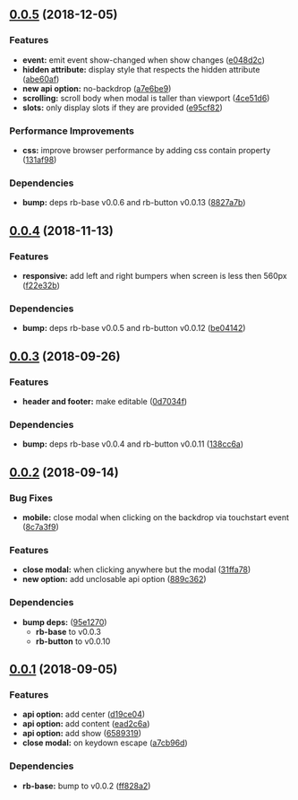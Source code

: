 ## [0.0.5](https://github.com/rapid-build-ui/rb-modal/compare/v0.0.4...v0.0.5) (2018-12-05)


### Features

* **event:** emit event show-changed when show changes ([e048d2c](https://github.com/rapid-build-ui/rb-modal/commit/e048d2c))
* **hidden attribute:** display style that respects the hidden attribute ([abe60af](https://github.com/rapid-build-ui/rb-modal/commit/abe60af))
* **new api option:** no-backdrop ([a7e6be9](https://github.com/rapid-build-ui/rb-modal/commit/a7e6be9))
* **scrolling:** scroll body when modal is taller than viewport ([4ce51d6](https://github.com/rapid-build-ui/rb-modal/commit/4ce51d6))
* **slots:** only display slots if they are provided ([e95cf82](https://github.com/rapid-build-ui/rb-modal/commit/e95cf82))


### Performance Improvements

* **css:** improve browser performance by adding css contain property ([131af98](https://github.com/rapid-build-ui/rb-modal/commit/131af98))


### Dependencies

* **bump:** deps rb-base v0.0.6 and rb-button v0.0.13 ([8827a7b](https://github.com/rapid-build-ui/rb-modal/commit/8827a7b))



## [0.0.4](https://github.com/rapid-build-ui/rb-modal/compare/v0.0.3...v0.0.4) (2018-11-13)


### Features

* **responsive:** add left and right bumpers when screen is less then 560px ([f22e32b](https://github.com/rapid-build-ui/rb-modal/commit/f22e32b))


### Dependencies

* **bump:** deps rb-base v0.0.5 and rb-button v0.0.12 ([be04142](https://github.com/rapid-build-ui/rb-modal/commit/be04142))



## [0.0.3](https://github.com/rapid-build-ui/rb-modal/compare/v0.0.2...v0.0.3) (2018-09-26)


### Features

* **header and footer:** make editable ([0d7034f](https://github.com/rapid-build-ui/rb-modal/commit/0d7034f))


### Dependencies

* **bump:** deps rb-base v0.0.4 and rb-button v0.0.11 ([138cc6a](https://github.com/rapid-build-ui/rb-modal/commit/138cc6a))



## [0.0.2](https://github.com/rapid-build-ui/rb-modal/compare/v0.0.1...v0.0.2) (2018-09-14)


### Bug Fixes

* **mobile:** close modal when clicking on the backdrop via touchstart event ([8c7a3f9](https://github.com/rapid-build-ui/rb-modal/commit/8c7a3f9))


### Features

* **close modal:** when clicking anywhere but the modal ([31ffa78](https://github.com/rapid-build-ui/rb-modal/commit/31ffa78))
* **new option:** add unclosable api option ([889c362](https://github.com/rapid-build-ui/rb-modal/commit/889c362))


### Dependencies

* **bump deps:** ([95e1270](https://github.com/rapid-build-ui/rb-modal/commit/95e1270))
	* **rb-base** to v0.0.3
	* **rb-button** to v0.0.10



## [0.0.1](https://github.com/rapid-build-ui/rb-modal/compare/v0.0.0...v0.0.1) (2018-09-05)


### Features

* **api option:** add center ([d19ce04](https://github.com/rapid-build-ui/rb-modal/commit/d19ce04))
* **api option:** add content ([ead2c6a](https://github.com/rapid-build-ui/rb-modal/commit/ead2c6a))
* **api option:** add show ([6589319](https://github.com/rapid-build-ui/rb-modal/commit/6589319))
* **close modal:** on keydown escape ([a7cb96d](https://github.com/rapid-build-ui/rb-modal/commit/a7cb96d))


### Dependencies

* **rb-base:** bump to v0.0.2 ([ff828a2](https://github.com/rapid-build-ui/rb-modal/commit/ff828a2))



